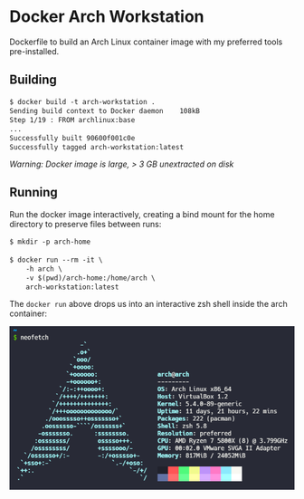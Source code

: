 # Docker Arch Workstation

Dockerfile to build an Arch Linux container image with my preferred tools pre-installed.

## Building

```shell
$ docker build -t arch-workstation .
Sending build context to Docker daemon    108kB
Step 1/19 : FROM archlinux:base
...
Successfully built 90600f001c0e
Successfully tagged arch-workstation:latest
```

*_Warning: Docker image is large, > 3 GB unextracted on disk_*

## Running

Run the docker image interactively, creating a bind mount for the home directory to preserve files between runs:

```shell
$ mkdir -p arch-home

$ docker run --rm -it \
    -h arch \
    -v $(pwd)/arch-home:/home/arch \
    arch-workstation:latest
```

The `docker run` above drops us into an interactive zsh shell inside the arch container:

![Arch zsh shell](/images/arch_neofetch.png)
